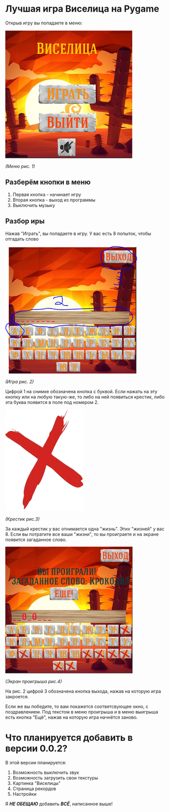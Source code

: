 # Лучшая игра Виселица на Pygame

Открыв игру вы попадаете в меню:

![menu_screenshot.PNG](assets/sprites/menu_screenshot.PNG)

*(Меню рис. 1)*

## Разберём кнопки в меню
1) Первая кнопка - начинает игру
2) Вторая кнопка - выход из программы
3) Выключить музыку

## Разбор иры
Нажав "Играть", вы попадаете в игру.
У вас есть 8 попыток, чтобы отгадать слово

![game_screenshot.PNG](assets/sprites/game_screenshot.PNG)

*(Игра рис. 2)*

Цифрой 1 на снимке обозначена кнопка с буквой. Если нажать на эту кнопку или на любую такую-же, то либо на ней появиться крестик, либо эта буква появится в поле под номером 2.

![no.png](assets/sprites/no.png)

*(Крестик рис.3)*

За каждый крестик у вас отнимается одна "жизнь". Этих "жизней" у вас 8.
Если вы потратите все ваши "жизни", то вы проиграете и на экране появится загаданное слово.

![loose_screenshot.PNG](assets%2Fsprites%2Floose_screenshot.PNG)

*(Экран проигрыша рис.4)*

На рис. 2 цифрой 3 обозначена кнопка выхода, нажав на которую игра закроется.

Если же вы победите, то вам покажется соответсвующее окно, с поздравлением. Под текстом в меню проигрыша и в меню выигрыша есть кнопка "Ещё", нажав на которую игра начнётся заново.

# Что планируется добавить в версии 0.0.2?
В этой версии планируется:
1) Возможность выключить звук
2) Возможность загрузить свои текстуры
3) Картинка "Виселицы"
4) Страница рекордов
5) Настройки

Я _**НЕ ОБЕЩАЮ**_  добавить _**ВСЁ**_, написанное выше! 